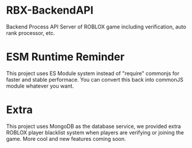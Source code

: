 # RBX-BackendAPI

Backend Process API Server of ROBLOX game including verification, auto rank processor, etc.

# ESM Runtime Reminder

This project uses ES Module system instead of "require" commonjs for faster and stable performace.
You can convert this back into commonJS module whatever you want.

# Extra

This project uses MongoDB as the database service, we provided extra ROBLOX player blacklist system when players are verifying or joining the game.
More cool and new features coming soon.
